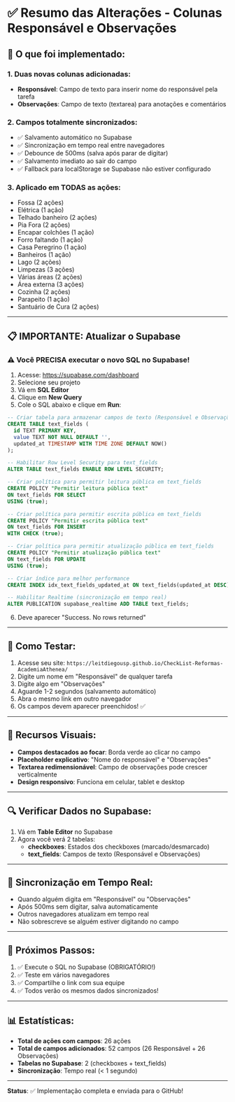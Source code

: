 # ✅ Resumo das Alterações - Colunas Responsável e Observações

## 🎯 O que foi implementado:

### 1. **Duas novas colunas adicionadas:**
   - **Responsável**: Campo de texto para inserir nome do responsável pela tarefa
   - **Observações**: Campo de texto (textarea) para anotações e comentários

### 2. **Campos totalmente sincronizados:**
   - ✅ Salvamento automático no Supabase
   - ✅ Sincronização em tempo real entre navegadores
   - ✅ Debounce de 500ms (salva após parar de digitar)
   - ✅ Salvamento imediato ao sair do campo
   - ✅ Fallback para localStorage se Supabase não estiver configurado

### 3. **Aplicado em TODAS as ações:**
   - Fossa (2 ações)
   - Elétrica (1 ação)
   - Telhado banheiro (2 ações)
   - Pia Fora (2 ações)
   - Encapar colchões (1 ação)
   - Forro faltando (1 ação)
   - Casa Peregrino (1 ação)
   - Banheiros (1 ação)
   - Lago (2 ações)
   - Limpezas (3 ações)
   - Várias áreas (2 ações)
   - Área externa (3 ações)
   - Cozinha (2 ações)
   - Parapeito (1 ação)
   - Santuário de Cura (2 ações)

---

## 📋 IMPORTANTE: Atualizar o Supabase

### ⚠️ Você PRECISA executar o novo SQL no Supabase!

1. Acesse: https://supabase.com/dashboard
2. Selecione seu projeto
3. Vá em **SQL Editor**
4. Clique em **New Query**
5. Cole o SQL abaixo e clique em **Run**:

```sql
-- Criar tabela para armazenar campos de texto (Responsável e Observações)
CREATE TABLE text_fields (
  id TEXT PRIMARY KEY,
  value TEXT NOT NULL DEFAULT '',
  updated_at TIMESTAMP WITH TIME ZONE DEFAULT NOW()
);

-- Habilitar Row Level Security para text_fields
ALTER TABLE text_fields ENABLE ROW LEVEL SECURITY;

-- Criar política para permitir leitura pública em text_fields
CREATE POLICY "Permitir leitura pública text" 
ON text_fields FOR SELECT 
USING (true);

-- Criar política para permitir escrita pública em text_fields
CREATE POLICY "Permitir escrita pública text" 
ON text_fields FOR INSERT 
WITH CHECK (true);

-- Criar política para permitir atualização pública em text_fields
CREATE POLICY "Permitir atualização pública text" 
ON text_fields FOR UPDATE 
USING (true);

-- Criar índice para melhor performance
CREATE INDEX idx_text_fields_updated_at ON text_fields(updated_at DESC);

-- Habilitar Realtime (sincronização em tempo real)
ALTER PUBLICATION supabase_realtime ADD TABLE text_fields;
```

6. Deve aparecer "Success. No rows returned"

---

## 🧪 Como Testar:

1. Acesse seu site: `https://leitdiegousp.github.io/CheckList-Reformas-AcademiaAthenea/`
2. Digite um nome em "Responsável" de qualquer tarefa
3. Digite algo em "Observações"
4. Aguarde 1-2 segundos (salvamento automático)
5. Abra o mesmo link em outro navegador
6. Os campos devem aparecer preenchidos! ✅

---

## 🎨 Recursos Visuais:

- **Campos destacados ao focar**: Borda verde ao clicar no campo
- **Placeholder explicativo**: "Nome do responsável" e "Observações"
- **Textarea redimensionável**: Campo de observações pode crescer verticalmente
- **Design responsivo**: Funciona em celular, tablet e desktop

---

## 🔍 Verificar Dados no Supabase:

1. Vá em **Table Editor** no Supabase
2. Agora você verá 2 tabelas:
   - **checkboxes**: Estados dos checkboxes (marcado/desmarcado)
   - **text_fields**: Campos de texto (Responsável e Observações)

---

## 📱 Sincronização em Tempo Real:

- Quando alguém digita em "Responsável" ou "Observações"
- Após 500ms sem digitar, salva automaticamente
- Outros navegadores atualizam em tempo real
- Não sobrescreve se alguém estiver digitando no campo

---

## 🚀 Próximos Passos:

1. ✅ Execute o SQL no Supabase (OBRIGATÓRIO!)
2. ✅ Teste em vários navegadores
3. ✅ Compartilhe o link com sua equipe
4. ✅ Todos verão os mesmos dados sincronizados!

---

## 📊 Estatísticas:

- **Total de ações com campos**: 26 ações
- **Total de campos adicionados**: 52 campos (26 Responsável + 26 Observações)
- **Tabelas no Supabase**: 2 (checkboxes + text_fields)
- **Sincronização**: Tempo real (< 1 segundo)

---

**Status**: ✅ Implementação completa e enviada para o GitHub!
